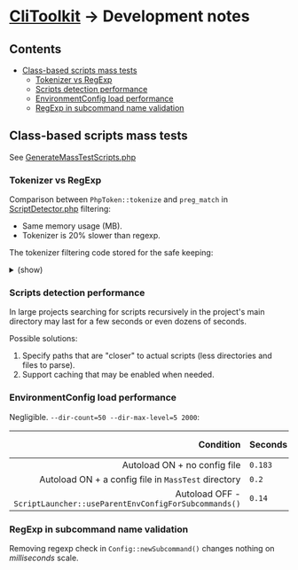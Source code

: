 # [CliToolkit](../README.md) -> Development notes

## Contents

- [Class-based scripts mass tests](#class-based-scripts-mass-tests)
    - [Tokenizer vs RegExp](#tokenizer-vs-regexp)
    - [Scripts detection performance](#scripts-detection-performance)
    - [EnvironmentConfig load performance](#environmentconfig-load-performance)
    - [RegExp in subcommand name validation](#regexp-in-subcommand-name-validation)

## Class-based scripts mass tests

See [GenerateMassTestScripts.php](../tools/cli-toolkit/Scripts/Internal/GenerateMassTestScripts.php)

### Tokenizer vs RegExp

Comparison between `PhpToken::tokenize` and `preg_match` in
[ScriptDetector.php](../src/Parametizer/Script/ScriptDetector.php) filtering:
- Same memory usage (MB).
- Tokenizer is 20% slower than regexp.

The tokenizer filtering code stored for the safe keeping:
<details>
<summary>(show)</summary>

```php
$fileNamespace            = null;
$fileClassName            = null;
$isTokenDetectedNamespace = false;
$isTokenDetectedClass     = false;
foreach (PhpToken::tokenize($fileContents) as $fileToken) {
    if (T_ABSTRACT === $fileToken->id) {
        break;
    }

    if ($fileToken->isIgnorable()) {
        continue;
    }

    if (null === $fileNamespace) {
        if ($isTokenDetectedNamespace && T_NAME_QUALIFIED === $fileToken->id) {
            $fileNamespace = $fileToken->text;
        } elseif (T_NAMESPACE === $fileToken->id) {
            $isTokenDetectedNamespace = true;
        }
    }

    if (null === $fileClassName) {
        if ($isTokenDetectedClass && T_STRING === $fileToken->id) {
            $fileClassName = $fileToken->text;

            // Nothing useful for us below this token,
            // e.g. 'namespace' can (should) not be defined below a class declaration.
            break;
        } elseif (T_CLASS === $fileToken->id) {
            $isTokenDetectedClass = true;
        }
    }
}
```
</details>

### Scripts detection performance

In large projects searching for scripts recursively in the project's main directory may last for a few seconds
or even dozens of seconds.

Possible solutions:
1. Specify paths that are "closer" to actual scripts (less directories and files to parse).
2. Support caching that may be enabled when needed.

### EnvironmentConfig load performance

Negligible. `--dir-count=50 --dir-max-level=5 2000`:

|                                                           Condition | Seconds | Memory, MB |
|--------------------------------------------------------------------:|:--------|:-----------|
|                                        Autoload ON + no config file | `0.183` | `27.041`   |
|                 Autoload ON + a config file in `MassTest` directory | `0.2`   | `27.041`   |
| Autoload OFF - `ScriptLauncher::useParentEnvConfigForSubcommands()` | `0.14`  | `25.313`   |

### RegExp in subcommand name validation

Removing regexp check in `Config::newSubcommand()` changes nothing on _milliseconds_ scale.

